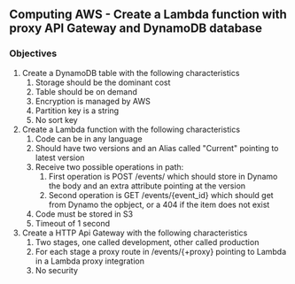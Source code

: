 ## Computing AWS - Create a Lambda function with proxy API Gateway and DynamoDB database

### Objectives

1. Create a DynamoDB table with the following characteristics
    1. Storage should be the dominant cost
    2. Table should be on demand
    3. Encryption is managed by AWS
   4. Partition key is a string
   5. No sort key
2. Create a Lambda function with the following characteristics
    1. Code can be in any language
    2. Should have two versions and an Alias called "Current" pointing to latest version
    3. Receive two possible operations in path:
       1. First operation is POST /events/ which should store in Dynamo the body and an extra attribute pointing at the version
       2. Second operation is GET /events/{event_id} which should get from Dynamo the opbject, or a 404 if the item does not exist
    4. Code must be stored in S3
    5. Timeout of 1 second
3. Create a HTTP Api Gateway with the following characteristics
   1. Two stages, one called development, other called production
   2. For each stage a proxy route in /events/{+proxy} pointing to Lambda in a Lambda proxy integration
   3. No security